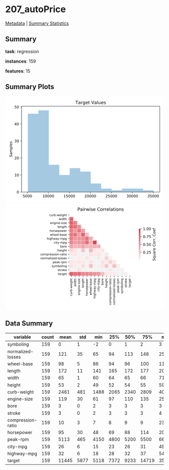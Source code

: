 # 207_autoPrice

[Metadata](metadata.yaml) | [Summary Statistics](summary_stats.csv)

## Summary

**task**: regression

**instances**: 159

**features**: 15

## Summary Plots

![Labels](label.svg)
![Corr](corr.svg)

## Data Summary

|	variable	|	count	|	mean	|	std	|	min	|	25%	|	50%	|	75%	|	max|
| --- | --- | --- | --- | --- | --- | --- | --- | --- |
|	symboling	|	159	|	0	|	1	|	-2	|	0	|	1	|	2	|	3
|	normalized-losses	|	159	|	121	|	35	|	65	|	94	|	113	|	148	|	256
|	wheel-base	|	159	|	98	|	5	|	86	|	94	|	96	|	100	|	115
|	length	|	159	|	172	|	11	|	141	|	165	|	172	|	177	|	202
|	width	|	159	|	65	|	1	|	60	|	64	|	65	|	66	|	71
|	height	|	159	|	53	|	2	|	49	|	52	|	54	|	55	|	59
|	curb-weight	|	159	|	2461	|	481	|	1488	|	2065	|	2340	|	2809	|	4066
|	engine-size	|	159	|	119	|	30	|	61	|	97	|	110	|	135	|	258
|	bore	|	159	|	3	|	0	|	2	|	3	|	3	|	3	|	3
|	stroke	|	159	|	3	|	0	|	2	|	3	|	3	|	3	|	4
|	compression-ratio	|	159	|	10	|	3	|	7	|	8	|	9	|	9	|	23
|	horsepower	|	159	|	95	|	30	|	48	|	69	|	88	|	114	|	200
|	peak-rpm	|	159	|	5113	|	465	|	4150	|	4800	|	5200	|	5500	|	6600
|	city-mpg	|	159	|	26	|	6	|	15	|	23	|	26	|	31	|	49
|	highway-mpg	|	159	|	32	|	6	|	18	|	28	|	32	|	37	|	54
|	target	|	159	|	11445	|	5877	|	5118	|	7372	|	9233	|	14719	|	35056
